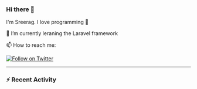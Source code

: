 ### Hi there 👋

I'm Sreerag. I love programming :raised_hands: 

🔭 I’m currently leraning the Laravel framework

📫 How to reach me:

[![Follow on Twitter](https://img.shields.io/badge/--twitter?label=Twitter&logo=Twitter&style=social)](https://twitter.com/cheerG__)

---

### :zap: Recent Activity

<!--START_SECTION:activity-->
